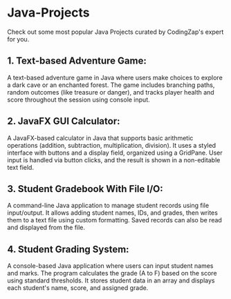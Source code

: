 # Java-Projects
Check out some most popular Java Projects curated by CodingZap's expert for you.

## 1. Text-based Adventure Game:

A text-based adventure game in Java where users make choices to explore a dark cave or an enchanted forest. The game includes branching paths, random outcomes (like treasure or danger), and tracks player health and score throughout the session using console input.

## 2. JavaFX GUI Calculator:

A JavaFX-based calculator in Java that supports basic arithmetic operations (addition, subtraction, multiplication, division). It uses a styled interface with buttons and a display field, organized using a GridPane. User input is handled via button clicks, and the result is shown in a non-editable text field.

## 3. Student Gradebook With File I/O:

A command-line Java application to manage student records using file input/output. It allows adding student names, IDs, and grades, then writes them to a text file using custom formatting. Saved records can also be read and displayed from the file.

## 4. Student Grading System:

A console-based Java application where users can input student names and marks. The program calculates the grade (A to F) based on the score using standard thresholds. It stores student data in an array and displays each student's name, score, and assigned grade.

